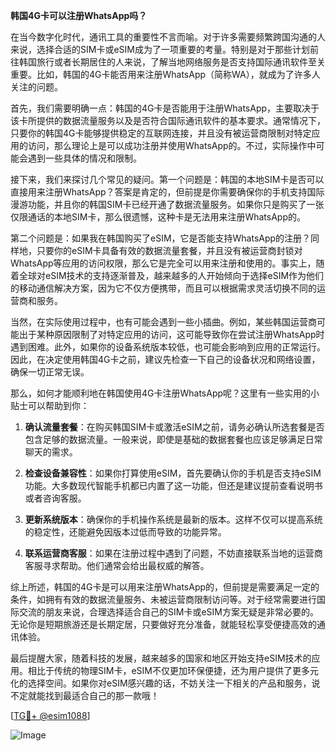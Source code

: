 **韩国4G卡可以注册WhatsApp吗？**

在当今数字化时代，通讯工具的重要性不言而喻。对于许多需要频繁跨国沟通的人来说，选择合适的SIM卡或eSIM成为了一项重要的考量。特别是对于那些计划前往韩国旅行或者长期居住的人来说，了解当地网络服务是否支持国际通讯软件至关重要。比如，韩国的4G卡能否用来注册WhatsApp（简称WA），就成为了许多人关注的问题。

首先，我们需要明确一点：韩国的4G卡是否能用于注册WhatsApp，主要取决于该卡所提供的数据流量服务以及是否符合国际通讯软件的基本要求。通常情况下，只要你的韩国4G卡能够提供稳定的互联网连接，并且没有被运营商限制对特定应用的访问，那么理论上是可以成功注册并使用WhatsApp的。不过，实际操作中可能会遇到一些具体的情况和限制。

接下来，我们来探讨几个常见的疑问。第一个问题是：韩国的本地SIM卡是否可以直接用来注册WhatsApp？答案是肯定的，但前提是你需要确保你的手机支持国际漫游功能，并且你的韩国SIM卡已经开通了数据流量服务。如果你只是购买了一张仅限通话的本地SIM卡，那么很遗憾，这种卡是无法用来注册WhatsApp的。

第二个问题是：如果我在韩国购买了eSIM，它是否能支持WhatsApp的注册？同样地，只要你的eSIM卡具备有效的数据流量套餐，并且没有被运营商封锁对WhatsApp等应用的访问权限，那么它是完全可以用来注册和使用的。事实上，随着全球对eSIM技术的支持逐渐普及，越来越多的人开始倾向于选择eSIM作为他们的移动通信解决方案，因为它不仅方便携带，而且可以根据需求灵活切换不同的运营商和服务。

当然，在实际使用过程中，也有可能会遇到一些小插曲。例如，某些韩国运营商可能出于某种原因限制了对特定应用的访问，这可能导致你在尝试注册WhatsApp时遇到困难。此外，如果你的设备系统版本较低，也可能会影响到应用的正常运行。因此，在决定使用韩国4G卡之前，建议先检查一下自己的设备状况和网络设置，确保一切正常无误。

那么，如何才能顺利地在韩国使用4G卡注册WhatsApp呢？这里有一些实用的小贴士可以帮助到你：

1. **确认流量套餐**：在购买韩国SIM卡或激活eSIM之前，请务必确认所选套餐是否包含足够的数据流量。一般来说，即使是基础的数据套餐也应该足够满足日常聊天的需求。
   
2. **检查设备兼容性**：如果你打算使用eSIM，首先要确认你的手机是否支持eSIM功能。大多数现代智能手机都已内置了这一功能，但还是建议提前查看说明书或者咨询客服。

3. **更新系统版本**：确保你的手机操作系统是最新的版本。这样不仅可以提高系统的稳定性，还能避免因版本过低而导致的功能异常。

4. **联系运营商客服**：如果在注册过程中遇到了问题，不妨直接联系当地的运营商客服寻求帮助。他们通常会给出最权威的解答。

综上所述，韩国的4G卡是可以用来注册WhatsApp的，但前提是需要满足一定的条件，如拥有有效的数据流量服务、未被运营商限制访问等。对于经常需要进行国际交流的朋友来说，合理选择适合自己的SIM卡或eSIM方案无疑是非常必要的。无论你是短期旅游还是长期定居，只要做好充分准备，就能轻松享受便捷高效的通讯体验。

最后提醒大家，随着科技的发展，越来越多的国家和地区开始支持eSIM技术的应用。相比于传统的物理SIM卡，eSIM不仅更加环保便捷，还为用户提供了更多元化的选择空间。如果你对eSIM感兴趣的话，不妨关注一下相关的产品和服务，说不定就能找到最适合自己的那一款哦！

[[TG💪+ @esim1088](https://t.me/s/esim1088)]

![Image](https://i.postimg.cc/4NQfJmqS/Snipaste-2025-05-13-00-14-12.png)
